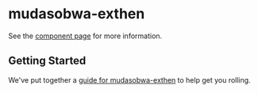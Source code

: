 mudasobwa-exthen
================

See the [component page](http://mudasobwa.github.io/wc/mudasobwa-exthen) for more information.

## Getting Started

We've put together a [guide for mudasobwa-exthen](http://www.polymer-project.org/docs/start/reusableelements.html) to help get you rolling.
